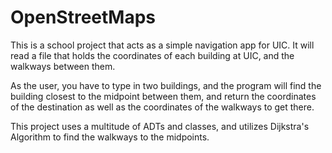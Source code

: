 # OpenStreetMaps
This is a school project that acts as a simple navigation app for UIC.
It will read a file that holds the coordinates of each building at UIC, and the walkways between them.

As the user, you have to type in two buildings, and the program will find the building closest to the 
midpoint between them, and return the coordinates of the destination as well as the coordinates of the
walkways to get there.

This project uses a multitude of ADTs and classes, and utilizes Dijkstra's Algorithm to find the walkways to the
midpoints.
